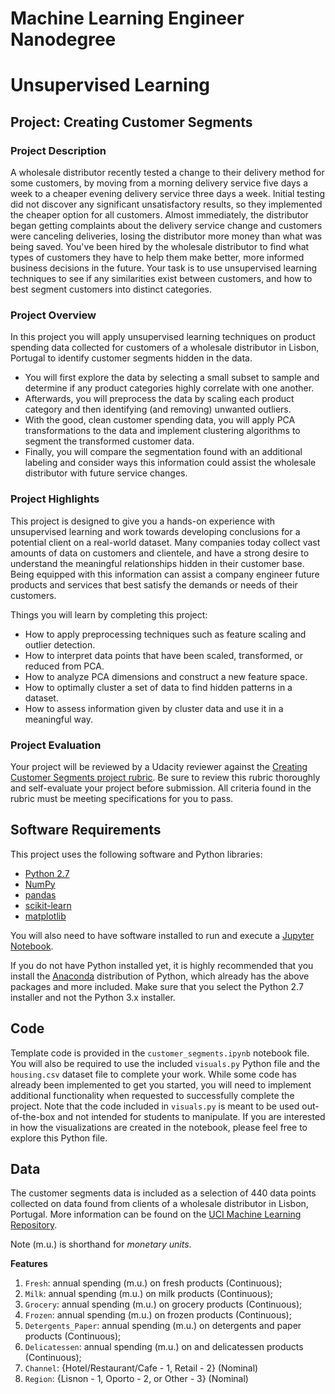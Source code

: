 # Machine Learning Engineer Nanodegree
# Unsupervised Learning
## Project: Creating Customer Segments
### Project Description
A wholesale distributor recently tested a change to their delivery method for some customers, by moving from a morning delivery service five days a week to a cheaper evening delivery service three days a week. Initial testing did not discover any significant unsatisfactory results, so they implemented the cheaper option for all customers. Almost immediately, the distributor began getting complaints about the delivery service change and customers were canceling deliveries, losing the distributor more money than what was being saved. You've been hired by the wholesale distributor to find what types of customers they have to help them make better, more informed business decisions in the future. Your task is to use unsupervised learning techniques to see if any similarities exist between customers, and how to best segment customers into distinct categories.

### Project Overview
In this project you will apply unsupervised learning techniques on product spending data collected for customers of a wholesale distributor in Lisbon, Portugal to identify customer segments hidden in the data. 
- You will first explore the data by selecting a small subset to sample and determine if any product categories highly correlate with one another. 
- Afterwards, you will preprocess the data by scaling each product category and then identifying (and removing) unwanted outliers. 
- With the good, clean customer spending data, you will apply PCA transformations to the data and implement clustering algorithms to segment the transformed customer data. 
- Finally, you will compare the segmentation found with an additional labeling and consider ways this information could assist the wholesale distributor with future service changes.

### Project Highlights
This project is designed to give you a hands-on experience with unsupervised learning and work towards developing conclusions for a potential client on a real-world dataset. Many companies today collect vast amounts of data on customers and clientele, and have a strong desire to understand the meaningful relationships hidden in their customer base. Being equipped with this information can assist a company engineer future products and services that best satisfy the demands or needs of their customers.

Things you will learn by completing this project:

- How to apply preprocessing techniques such as feature scaling and outlier detection.
- How to interpret data points that have been scaled, transformed, or reduced from PCA.
- How to analyze PCA dimensions and construct a new feature space.
- How to optimally cluster a set of data to find hidden patterns in a dataset.
- How to assess information given by cluster data and use it in a meaningful way.

### Project Evaluation
Your project will be reviewed by a Udacity reviewer against the [Creating Customer Segments project rubric](https://review.udacity.com/#!/rubrics/105/view). Be sure to review this rubric thoroughly and self-evaluate your project before submission. All criteria found in the rubric must be meeting specifications for you to pass.

## Software Requirements
This project uses the following software and Python libraries:

- [Python 2.7](https://www.python.org/download/releases/2.7/)
- [NumPy](http://www.numpy.org/)
- [pandas](http://pandas.pydata.org/)
- [scikit-learn](http://scikit-learn.org/stable/)
- [matplotlib](http://matplotlib.org/)

You will also need to have software installed to run and execute a [Jupyter Notebook](http://ipython.org/notebook.html).

If you do not have Python installed yet, it is highly recommended that you install the [Anaconda](http://continuum.io/downloads) distribution of Python, which already has the above packages and more included. Make sure that you select the Python 2.7 installer and not the Python 3.x installer.

## Code

Template code is provided in the `customer_segments.ipynb` notebook file. You will also be required to use the included `visuals.py` Python file and the `housing.csv` dataset file to complete your work. While some code has already been implemented to get you started, you will need to implement additional functionality when requested to successfully complete the project. Note that the code included in `visuals.py` is meant to be used out-of-the-box and not intended for students to manipulate. If you are interested in how the visualizations are created in the notebook, please feel free to explore this Python file.

## Data

The customer segments data is included as a selection of 440 data points collected on data found from clients of a wholesale distributor in Lisbon, Portugal. More information can be found on the [UCI Machine Learning Repository](https://archive.ics.uci.edu/ml/datasets/Wholesale+customers).

Note (m.u.) is shorthand for *monetary units*.

**Features**
1) `Fresh`: annual spending (m.u.) on fresh products (Continuous); 
2) `Milk`: annual spending (m.u.) on milk products (Continuous); 
3) `Grocery`: annual spending (m.u.) on grocery products (Continuous); 
4) `Frozen`: annual spending (m.u.) on frozen products (Continuous);
5) `Detergents_Paper`: annual spending (m.u.) on detergents and paper products (Continuous);
6) `Delicatessen`: annual spending (m.u.) on and delicatessen products (Continuous); 
7) `Channel`: {Hotel/Restaurant/Cafe - 1, Retail - 2} (Nominal)
8) `Region`: {Lisnon - 1, Oporto - 2, or Other - 3} (Nominal) 



